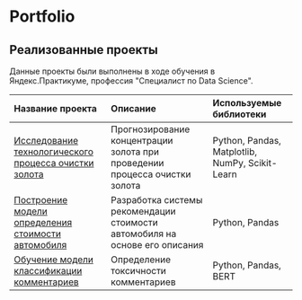 # Portfolio

## Реализованные проекты

Данные проекты были выполнены в ходе обучения в Яндекс.Практикуме, профессия "Специалист по Data Science".

| Название проекта | Описание | Используемые библиотеки | 
| :---------------------- | :---------------------- | :---------------------- |
| [Исследование технологического процесса очистки золота](big_cities_music) | Прогнозирование концентрации золота при проведении процесса очистки золота| Python, Pandas, Matplotlib, NumPy, Scikit-Learn|
| [Построение модели определения стоимости автомобиля](big_cities_music) | Разработка системы рекомендации стоимости автомобиля на основе его описания| Python, Pandas|
| [Обучение модели классификации комментариев](big_cities_music) | Определение токсичности комментариев| Python, Pandas, BERT|
